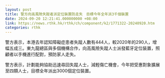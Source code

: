 ```yaml
---
layout: post
title: 警方向高風險失蹤者派定位裝置防走失　目標今年全年派3千個裝置
date: 2024-09-20 12:21:41.000000000 +08:00
link: https://news.rthk.hk/rthk/ch/component/k2/1771322-20240920.htm
categories: rthk
---
```


警方表示，本港去年認知障礙症患者失蹤人數有444人，較2020年的290人，增幅五成三。東九龍總區與多個機構合作，向高風險失蹤人士派發藍牙定位裝置，照顧者以手機進行配對，預防家人走失。

警方表示，計劃能夠協助迅速尋回失蹤人士，減輕傷亡機會，今年把受惠對象擴展至四類人士，目標全年派出3000個定位裝置。
